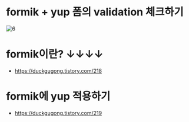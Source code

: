 # formik + yup 폼의 validation 체크하기
![6](https://user-images.githubusercontent.com/55455103/132647292-e8d2ae50-b589-42a9-8123-914b3c8c1443.gif)

# formik이란? ↓↓↓↓
- https://duckgugong.tistory.com/218

# formik에 yup 적용하기
- https://duckgugong.tistory.com/219
